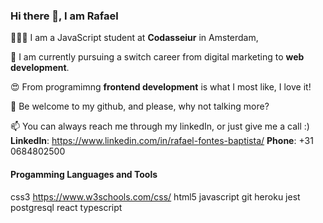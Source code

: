 ### Hi there 👋, I am Rafael

👨🏻‍💻 I am a JavaScript student at **Codasseiur** in Amsterdam,

🔄 I am currently pursuing a switch career from digital marketing to **web development**. 
    
😍 From programimng **frontend development** is what I most like, I love it!
    
💬 Be welcome to my github, and please, why not talking more?

📫 You can always reach me through my linkedIn, or just give me a call :)
**LinkedIn**: https://www.linkedin.com/in/rafael-fontes-baptista/
**Phone**: +31 0684802500


#### Progamming Languages and Tools
css3 https://www.w3schools.com/css/
html5 
javascript 
git 
heroku 
jest 
postgresql 
react 
typescript

<!--
**Rafael-Fontes-Baptista/Rafael-Fontes-Baptista** is a ✨ _special_ ✨ repository because its `README.md` (this file) appears on your GitHub profile.

Here are some ideas to get you started:

- 🔭 I’m currently working on ...
- 🌱 I’m currently learning ...
- 👯 I’m looking to collaborate on ...
- 🤔 I’m looking for help with ...
- 💬 Ask me about ...
- 📫 How to reach me: ...
- 😄 Pronouns: ...
- ⚡ Fun fact: ...
-->
